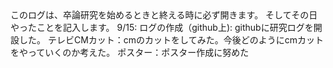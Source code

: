 <head>このログは、卒論研究を始めるときと終える時に必ず開きます。
そしてその日やったことを記入します。</head>

<body>
  9/15:
    ログの作成（github上): githubに研究ログを開設した。
    テレビCMカット：cmのカットをしてみた。今後どのようにcmカットをやっていくのか考えた。
    ポスター：ポスター作成に努めた
</body>
